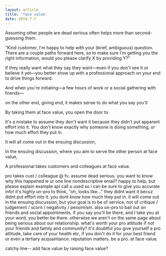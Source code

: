 ```yaml
---
layout: article
title: 'face value'
date: 2019-7-7
---
```



Assuming other people are dead serious often helps more than second-guessing them.

"Kind customer, I'm happy to help with your (brief, ambiguous) question. There are a couple paths forward here, so to make sure I'm getting you the right information, would you please clarify X by providing Y?"

If they really want what they say they want&mdash;even if you don't see it or believe it yet&mdash;you better show up with a professional approach on your end to drive things forward.

And when you're initiating&mdash;a few hours of work or a social gathering with friends&mdash;


  on the other end,  giving end, it makes sense to do what you say you'll

By taking them at face value, you open the door to

It's a mistake to assume they don't want it because they didn't put apparent effort into it. You don't know exactly why someone is doing something, or how much effort they put in.

It will all come out in the ensuing discussion,

In the ensuing discussion, where you aim to serve the other person at face value,



A professional takes customers and colleagues at face value.



pro takes cust / colleague @ fv.
assume dead serious.
you want to know why this happened w ur one line nondescriptive email?
happy to help, but please explain example api call u used so i can be sure to give you accurate info!
it's highly un-pro to think, "oh, looks like..." they didnt want it becuz didnt put effort into it.
you dont know how much they put in. it will come out in the ensuing discussion, but your goal is to be of service, not of critique / judgement / scorn / negativity / pessimism.
also un-pro to bail out on friends and social appointments.
if you say you'll be there, and I take you at your word, you better be there.
otherwise we aren't on the same page about being serious about our relationship.
what's worth your pro attitude if not your friends and family and community?
it's doubtful you give yourself a pro attitude, take care of your health etc, if you don't do it for your best friend or even a tertiary acquaintance.
reputation matters.
be a pro.
at face value.

catchy line--
add face value by raising face value?
